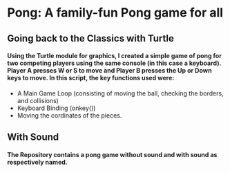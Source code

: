 # Pong: A family-fun Pong game for all

## Going back to the Classics with Turtle
#### Using the Turtle module for graphics, I created a simple game of pong for two competing players using the same console (in this case a keyboard). Player A presses W or S to move and Player B presses the Up or Down keys to move. In this script, the key functions used were:
- A Main Game Loop (consisting of moving the ball, checking the borders, and collisions) 
- Keyboard Binding (onkey())
- Moving the cordinates of the pieces.
## With Sound
#### The Repository contains a pong game without sound and with sound as respectively named.
